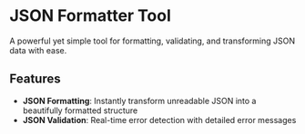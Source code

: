 # JSON Formatter Tool

A powerful yet simple tool for formatting, validating, and transforming JSON data with ease.

## Features

- **JSON Formatting**: Instantly transform unreadable JSON into a beautifully formatted structure
- **JSON Validation**: Real-time error detection with detailed error messages
